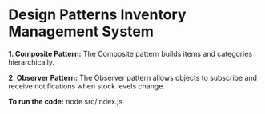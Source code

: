 # Design Patterns Inventory Management System

**1. Composite Pattern:** The Composite pattern builds items and categories hierarchically.


**2. Observer Pattern:** The Observer pattern allows objects to subscribe and receive notifications when stock levels change.


**To run the code:**  node src/index.js

